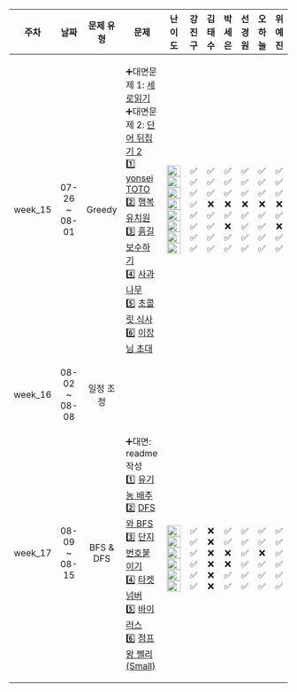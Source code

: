 | 주차 | 날짜 | 문제 유형 | 문제 | 난이도 | 강진구 | 김태수 | 박세은 | 선경원 | 오하늘 | 위예진 |
|:---:|:---:|:-------:|:---:|:-----:|:-----:|:----:|:-----:|:-----:|:-----:|:-----:|
| week_15 | 07-26 <br> ~ 08-01 | Greedy | <p align=left> ➕대면문제 1: [세로읽기](https://www.acmicpc.net/problem/10798) <br> ➕대면문제 2: [단어 뒤집기 2](https://www.acmicpc.net/problem/17413) <br> 1️⃣ [yonsei TOTO](https://www.acmicpc.net/problem/12018) <br> 2️⃣ [행복유치원](https://www.acmicpc.net/problem/13164) <br> 3️⃣ [흙길 보수하기](https://www.acmicpc.net/problem/1911) <br> 4️⃣ [사과나무](https://www.acmicpc.net/problem/19539) <br> 5️⃣ [초콜릿 식사](https://www.acmicpc.net/problem/2885)  <br> 6️⃣ [이장님 초대](https://www.acmicpc.net/problem/9237) </p> | <img height="20px" width="25px" src="https://static.solved.ac/tier_small/5.svg"/> <br> <img height="20px" width="25px" src="https://static.solved.ac/tier_small/8.svg"/> <br> <img height="20px" width="25px" src="https://static.solved.ac/tier_small/8.svg"/> <br> <img height="20px" width="25px" src="https://static.solved.ac/tier_small/11.svg"/> <br> <img height="20px" width="25px" src="https://static.solved.ac/tier_small/10.svg"/> <br> <img height="20px" width="25px" src="https://static.solved.ac/tier_small/11.svg"/> <br> <img height="20px" width="25px" src="https://static.solved.ac/tier_small/9.svg"/> <br> <img height="20px" width="25px" src="https://static.solved.ac/tier_small/6.svg"/> | ✅ <br> ✅ <br> ✅ <br> ✅ <br> ✅ <br> ✅ <br> ✅ <br> ✅ | ✅ <br> ✅ <br> ✅ <br> ❌ <br> ✅ <br> ✅ <br> ✅ <br> ✅ | ✅ <br> ✅ <br> ✅ <br> ❌ <br> ✅ <br> ❌ <br> ✅ <br> ✅ | ✅ <br> ✅ <br> ✅ <br> ❌ <br> ✅ <br> ✅ <br> ✅ <br> ✅ | ✅ <br> ✅ <br> ✅ <br> ❌ <br> ✅ <br> ✅ <br> ✅ <br> ✅ | ✅ <br> ✅ <br> ✅ <br> ❌ <br> ✅ <br> ❌ <br> ✅ <br> ✅ |
| week_16 | 08-02 <br> ~ 08-08 |일정 조정| | | | | | | | |
| week_17 | 08-09 <br> ~ 08-15 | BFS & DFS | <p align=left> ➕대면: readme 작성 <br> 1️⃣ [유기농 배추](https://www.acmicpc.net/problem/1012) <br> 2️⃣ [DFS와 BFS](https://www.acmicpc.net/problem/1260) <br> 3️⃣ [단지번호붙이기](https://www.acmicpc.net/problem/2667) <br> 4️⃣ [타켓넘버](https://school.programmers.co.kr/learn/courses/30/lessons/43165) <br> 5️⃣ [바이러스](https://www.acmicpc.net/problem/2606)  <br> 6️⃣ [점프왕 쩰리 (Small)](https://www.acmicpc.net/problem/16173) </p> | <br> <img height="20px" width="25px" src="https://static.solved.ac/tier_small/9.svg"/> <br> <img height="20px" width="25px" src="https://static.solved.ac/tier_small/9.svg"/> <br> <img height="20px" width="25px" src="https://static.solved.ac/tier_small/10.svg"/> <br> <img height="20px" width="25px" src="https://static.solved.ac/tier_small/9.svg"/> <br> <img height="20px" width="25px" src="https://static.solved.ac/tier_small/8.svg"/> <br> <img height="20px" width="25px" src="https://static.solved.ac/tier_small/6.svg"/> | <br> ✅ <br> ✅ <br> ✅ <br> ✅ <br> ✅ <br> ✅ | <br> ❌ <br> ❌ <br> ❌ <br> ❌ <br> ❌ <br> ❌ | <br> ✅ <br> ✅ <br> ❌ <br> ❌ <br> ✅ <br> ✅ | <br> ✅ <br> ✅ <br> ✅ <br> ✅ <br> ✅ <br> ✅ | <br> ✅ <br> ✅ <br> ❌ <br> ✅ <br> ✅ <br> ✅ | <br> ✅ <br> ✅ <br> ✅ <br> ✅ <br> ✅ <br> ✅ |

